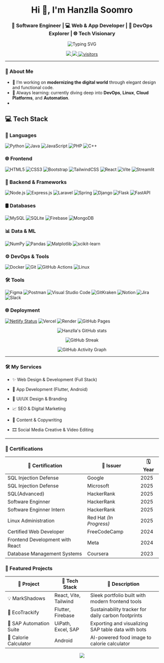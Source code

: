 <h1 align="center">Hi 👋, I'm Hanzlla Soomro</h1>
<h3 align="center">🚀 Software Engineer | 💻 Web & App Developer | 🎯 DevOps Explorer | 🌐 Tech Visionary</h3>

<p align="center">
  <img src="https://readme-typing-svg.demolab.com?font=Fira+Code&pause=1000&center=true&vCenter=true&width=435&lines=Crafting+Code+%7C+Building+Ideas;Web+%7C+App+%7C+DevOps+%7C+AI+%7C+UI%2FUX;From+Vision+to+Product+%E2%9C%A8" alt="Typing SVG" />
</p>

<p align="center">
  <a href="https://github.com/Hanzllasoomro?tab=followers">
    <img src="https://img.shields.io/github/followers/Hanzllasoomro?label=Followers&style=social" />
  </a>
  <a href="https://linkedin.com/in/hanzllasoomro">
    <img src="https://img.shields.io/badge/LinkedIn-Hanzlla%20Soomro-blue?style=flat&logo=linkedin" />
  </a>
  <a href="https://github.com/Hanzllasoomro">
    <img src="https://visitor-badge.laobi.icu/badge?page_id=Hanzllasoomro.readme" alt="visitors" />
  </a>
</p>

---
### 🧠 About Me
- 🔭 I’m working on **modernizing the digital world** through elegant design and functional code.
- 🌱 Always learning: currently diving deep into **DevOps**, **Linux**, **Cloud Platforms**, and **Automation**.
- 
## 💻 Tech Stack

### 🚀 Languages
![Python](https://img.shields.io/badge/python-3670A0?style=plastic&logo=python&logoColor=ffdd54)
![Java](https://img.shields.io/badge/Java-blue?style=plastic&logo=openjdk&logoColor=white)
![JavaScript](https://img.shields.io/badge/javascript-F7DF1E?style=plastic&logo=javascript&logoColor=black)
![PHP](https://img.shields.io/badge/PHP-777BB4?style=plastic&logo=php&logoColor=white)
![C++](https://img.shields.io/badge/C++-00599C?style=plastic&logo=c%2B%2B&logoColor=white)

### 🌐 Frontend
![HTML5](https://img.shields.io/badge/html5-E34F26?style=plastic&logo=html5&logoColor=white)
![CSS3](https://img.shields.io/badge/CSS3-1572B6?style=plastic&logo=css3&logoColor=white)
![Bootstrap](https://img.shields.io/badge/Bootstrap-563D7C?style=plastic&logo=bootstrap&logoColor=white)
![TailwindCSS](https://img.shields.io/badge/TailwindCSS-06B6D4?style=plastic&logo=tailwindcss&logoColor=white)
![React](https://img.shields.io/badge/react-20232A?style=plastic&logo=react&logoColor=61DAFB)
![Vite](https://img.shields.io/badge/vite-646CFF?style=plastic&logo=vite&logoColor=white)
![Streamlit](https://img.shields.io/badge/Streamlit-FE4B4B?style=plastic&logo=streamlit&logoColor=white)

### 🧠 Backend & Frameworks
![Node.js](https://img.shields.io/badge/node.js-339933?style=plastic&logo=node.js&logoColor=white)
![Express.js](https://img.shields.io/badge/express.js-404d59?style=plastic&logo=express&logoColor=white)
![Laravel](https://img.shields.io/badge/Laravel-FF2D20?style=plastic&logo=laravel&logoColor=white)
![Spring](https://img.shields.io/badge/spring-6DB33F?style=plastic&logo=spring&logoColor=white)
![Django](https://img.shields.io/badge/Django-092E20?style=plastic&logo=django&logoColor=white)
![Flask](https://img.shields.io/badge/Flask-000000?style=plastic&logo=flask&logoColor=white)
![FastAPI](https://img.shields.io/badge/FastAPI-009688?style=plastic&logo=fastapi&logoColor=white)

### 🛢 Databases
![MySQL](https://img.shields.io/badge/mysql-4479A1?style=plastic&logo=mysql&logoColor=white)
![SQLite](https://img.shields.io/badge/SQLite-003B57?style=plastic&logo=sqlite&logoColor=white)
![Firebase](https://img.shields.io/badge/Firebase-FFCA28?style=plastic&logo=firebase&logoColor=black)
![MongoDB](https://img.shields.io/badge/MongoDB-47A248?style=plastic&logo=mongodb&logoColor=white)

### 📊 Data & ML
![NumPy](https://img.shields.io/badge/numpy-013243?style=plastic&logo=numpy&logoColor=white)
![Pandas](https://img.shields.io/badge/pandas-150458?style=plastic&logo=pandas&logoColor=white)
![Matplotlib](https://img.shields.io/badge/Matplotlib-white?style=plastic&logo=Matplotlib&logoColor=black)
![scikit-learn](https://img.shields.io/badge/scikit--learn-F7931E?style=plastic&logo=scikit-learn&logoColor=white)

### ⚙️ DevOps & Tools
![Docker](https://img.shields.io/badge/Docker-2496ED?style=plastic&logo=docker&logoColor=white)
![Git](https://img.shields.io/badge/Git-F05032?style=plastic&logo=git&logoColor=white)
![GitHub Actions](https://img.shields.io/badge/GitHub_Actions-2088FF?style=plastic&logo=githubactions&logoColor=white)
![Linux](https://img.shields.io/badge/Linux-FCC624?style=plastic&logo=linux&logoColor=black)

### 🛠 Tools
![Figma](https://img.shields.io/badge/Figma-F24E1E?style=plastic&logo=figma&logoColor=white)
![Postman](https://img.shields.io/badge/Postman-FF6C37?style=plastic&logo=postman&logoColor=white)
![Visual Studio Code](https://img.shields.io/badge/VS_Code-007ACC?style=plastic&logo=visualstudiocode&logoColor=white)
![GitKraken](https://img.shields.io/badge/GitKraken-179287?style=plastic&logo=gitkraken&logoColor=white)
![Notion](https://img.shields.io/badge/Notion-000000?style=plastic&logo=notion&logoColor=white)
![Jira](https://img.shields.io/badge/Jira-0052CC?style=plastic&logo=jira&logoColor=white)
![Slack](https://img.shields.io/badge/Slack-4A154B?style=plastic&logo=slack&logoColor=white)

### 🌐 Deployment
[![Netlify Status](https://api.netlify.com/api/v1/badges/091300af-2998-482b-98fb-39c46df68551/deploy-status)](https://app.netlify.com/sites/resumeatschecker/deploys)
![Vercel](https://img.shields.io/badge/Vercel-000000?style=plastic&logo=vercel&logoColor=white)
![Render](https://img.shields.io/badge/Render-46E3B7?style=plastic&logo=render&logoColor=black)
![GitHub Pages](https://img.shields.io/badge/GitHub_Pages-121013?style=plastic&logo=githubpages&logoColor=white)

<p align="center"> <img src="https://github-readme-stats.vercel.app/api?username=Hanzllasoomro&show_icons=true&theme=react&hide_border=true" alt="Hanzlla's GitHub stats" /> </p> <p align="center"> <img src="https://github-readme-streak-stats.herokuapp.com?user=Hanzllasoomro&theme=dark&hide_border=true" alt="GitHub Streak" /> </p> <p align="center"> <img src="https://github-readme-activity-graph.vercel.app/graph?username=Hanzllasoomro&theme=react-dark&hide_border=true" alt="GitHub Activity Graph" /> </p>

---

### 🛠️ My Services
- ✨ Web Design & Development (Full Stack)

- 📱 App Development (Flutter, Android)

- 🧩 UI/UX Design & Branding

- 📈 SEO & Digital Marketing

- 📝 Content & Copywriting

- 🎞️ Social Media Creative & Video Editing

---

### 📜 Certifications

| 📛 Certification                  | 🏢 Issuer           | 🗓️ Year        |
|-----------------------------------|----------------------|-----------------|
| SQL Injection Defense              | Google           | 2025           |
| SQL Injection Defense              | Microsoft           | 2025           |
| SQL(Advanced)                     | HackerRank           | 2025           |
| Software Enginner                 | HackerRank           | 2025           |
| Software Enginner Intern          | HackerRank           | 2025           |
| Linux Administration              | Red Hat *(In Progress)* | 2025        |
| Certified Web Developer           | FreeCodeCamp         | 2024           |
| Frontend Development with React   | Meta                 | 2024           |
| Database Management Systems       | Coursera             | 2023           |

### 🚀 Featured Projects

| 🌟 Project                         | 🔧 Tech Stack           | 🔎 Description                                         |
|-----------------------------------|--------------------------|--------------------------------------------------------|
| 💡 MarkShadows                    | React, Vite, Tailwind    | Sleek portfolio built with modern frontend tools       |
| 🌱 EcoTrackify                    | Flutter, Firebase        | Sustainability tracker for daily carbon footprints     |
| 🏢 SAP Automation Suite           | UiPath, Excel, SAP       | Exporting and visualizing SAP table data with bots     |
| 🍎 Calorie Calculator             | Android                  | AI-powered food image to calorie calculator            |


<p align="center"> <img src="https://capsule-render.vercel.app/api?type=waving&color=gradient&height=120&section=footer"/> </p>
